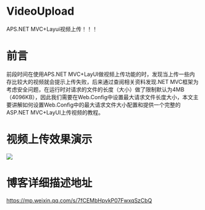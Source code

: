 # VideoUpload
APS.NET MVC+Layui视频上传！！！

# 前言
前段时间在使用APS.NET MVC+LayUI做视频上传功能的时，发现当上传一些内存比较大的视频就会提示上传失败，后来通过查阅相关资料发现.NET MVC框架为考虑安全问题，在运行时对请求的文件的长度（大小）做了限制默认为4MB（4096KB），因此我们需要在Web.Config中设置最大请求文件长度大小，本文主要讲解如何设置Web.Config中的最大请求文件大小配置和提供一个完整的ASP.NET MVC+LayUI上传视频的教程。

# 视频上传效果演示
![](https://img2020.cnblogs.com/blog/1336199/202008/1336199-20200801013541834-2117167042.gif)

# 博客详细描述地址
https://mp.weixin.qq.com/s/7fCEMbHpvkP07FwxqSzCbQ
